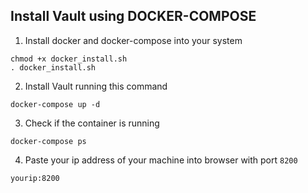 ## Install Vault using DOCKER-COMPOSE

1. Install docker and docker-compose into your system
``` 
chmod +x docker_install.sh 
. docker_install.sh
```
2. Install Vault running this command
```
docker-compose up -d
```
3. Check if the container is running
```
docker-compose ps
```
4. Paste your ip address of your machine into browser with port ```8200```
```
yourip:8200
```